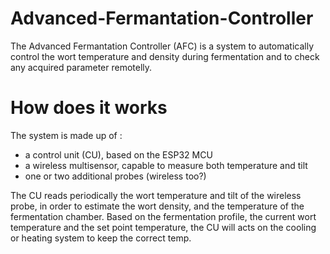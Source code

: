 # Advanced-Fermantation-Controller
The Advanced Fermantation Controller (AFC) is a system to automatically control the wort temperature and density during fermentation and to check any acquired parameter remotelly.

# How does it works
The system is made up of :
- a control unit (CU), based on the ESP32 MCU
- a wireless multisensor, capable to measure both temperature and tilt
- one or two additional probes (wireless too?)

The CU reads periodically the wort temperature and tilt of the wireless probe, in order to estimate the wort density, and the temperature of the fermentation chamber. Based on the fermentation profile, the current wort temperature and the set point temperature, the CU will acts on the cooling or heating system to keep the correct temp.
